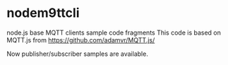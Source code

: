 nodem9ttcli
===========

node.js base MQTT clients sample code fragments
This code is based on MQTT.js from https://github.com/adamvr/MQTT.js/

Now publisher/subscriber samples are available.
